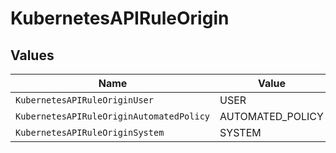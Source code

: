 # KubernetesAPIRuleOrigin


## Values

| Name                                     | Value                                    |
| ---------------------------------------- | ---------------------------------------- |
| `KubernetesAPIRuleOriginUser`            | USER                                     |
| `KubernetesAPIRuleOriginAutomatedPolicy` | AUTOMATED_POLICY                         |
| `KubernetesAPIRuleOriginSystem`          | SYSTEM                                   |